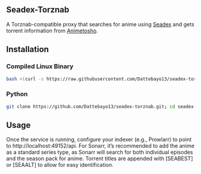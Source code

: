 ## Seadex-Torznab
A Torznab-compatible proxy that searches for anime using [Seadex](https://releases.moe) and gets torrent information from [Animetosho](https://animetosho.org/). 
## Installation
### Compiled Linux Binary
```bash
bash <(curl -s https://raw.githubusercontent.com/Dattebayo13/seadex-torznab/main/install.sh)
```
### Python
```bash
git clone https://github.com/Dattebayo13/seadex-torznab.git; cd seadex-torznab; pip install -r requirements.txt; python seadex-torznab.py
```
## Usage
Once the service is running, configure your indexer (e.g., Prowlarr) to point to http://localhost:49152/api. For Sonarr, it’s recommended to add the anime as a standard series type, as Sonarr will search for both individual episodes and the season pack for anime. Torrent titles are appended with [SEABEST] or [SEAALT] to allow for easy identification.
